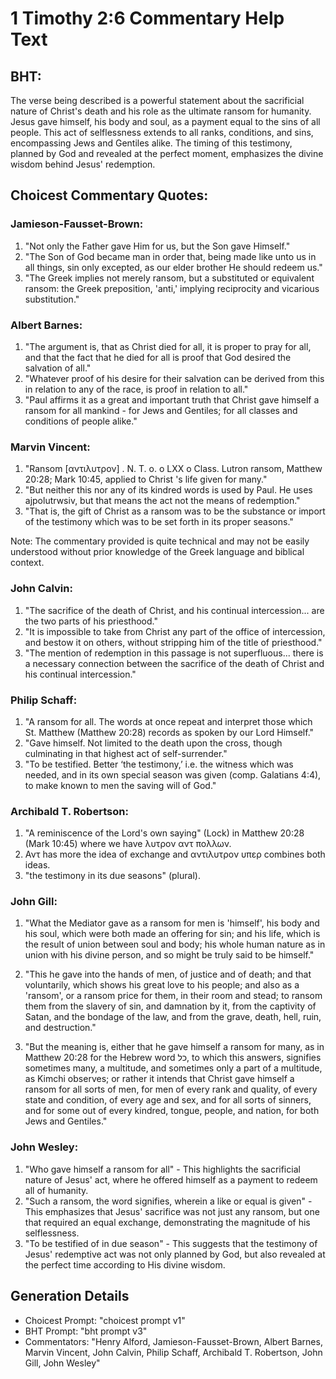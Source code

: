 # 1 Timothy 2:6 Commentary Help Text

## BHT:
The verse being described is a powerful statement about the sacrificial nature of Christ's death and his role as the ultimate ransom for humanity. Jesus gave himself, his body and soul, as a payment equal to the sins of all people. This act of selflessness extends to all ranks, conditions, and sins, encompassing Jews and Gentiles alike. The timing of this testimony, planned by God and revealed at the perfect moment, emphasizes the divine wisdom behind Jesus' redemption.

## Choicest Commentary Quotes:
### Jamieson-Fausset-Brown:
1. "Not only the Father gave Him for us, but the Son gave Himself." 
2. "The Son of God became man in order that, being made like unto us in all things, sin only excepted, as our elder brother He should redeem us."
3. "The Greek implies not merely ransom, but a substituted or equivalent ransom: the Greek preposition, 'anti,' implying reciprocity and vicarious substitution."

### Albert Barnes:
1. "The argument is, that as Christ died for all, it is proper to pray for all, and that the fact that he died for all is proof that God desired the salvation of all."
2. "Whatever proof of his desire for their salvation can be derived from this in relation to any of the race, is proof in relation to all."
3. "Paul affirms it as a great and important truth that Christ gave himself a ransom for all mankind - for Jews and Gentiles; for all classes and conditions of people alike."

### Marvin Vincent:
1. "Ransom [αντιλυτρον] . N. T. o. o LXX o Class. Lutron ransom, Matthew 20:28; Mark 10:45, applied to Christ 's life given for many."
2. "But neither this nor any of its kindred words is used by Paul. He uses ajpolutrwsiv, but that means the act not the means of redemption."
3. "That is, the gift of Christ as a ransom was to be the substance or import of the testimony which was to be set forth in its proper seasons."

Note: The commentary provided is quite technical and may not be easily understood without prior knowledge of the Greek language and biblical context.

### John Calvin:
1. "The sacrifice of the death of Christ, and his continual intercession... are the two parts of his priesthood."
2. "It is impossible to take from Christ any part of the office of intercession, and bestow it on others, without stripping him of the title of priesthood."
3. "The mention of redemption in this passage is not superfluous... there is a necessary connection between the sacrifice of the death of Christ and his continual intercession."

### Philip Schaff:
1. "A ransom for all. The words at once repeat and interpret those which St. Matthew (Matthew 20:28) records as spoken by our Lord Himself."
2. "Gave himself. Not limited to the death upon the cross, though culminating in that highest act of self-surrender."
3. "To be testified. Better ‘the testimony,’ i.e. the witness which was needed, and in its own special season was given (comp. Galatians 4:4), to make known to men the saving will of God."

### Archibald T. Robertson:
1. "A reminiscence of the Lord's own saying" (Lock) in Matthew 20:28 (Mark 10:45) where we have λυτρον αντ πολλων.
2. Αντ has more the idea of exchange and αντιλυτρον υπερ combines both ideas.
3. "the testimony in its due seasons" (plural).

### John Gill:
1. "What the Mediator gave as a ransom for men is 'himself', his body and his soul, which were both made an offering for sin; and his life, which is the result of union between soul and body; his whole human nature as in union with his divine person, and so might be truly said to be himself." 

2. "This he gave into the hands of men, of justice and of death; and that voluntarily, which shows his great love to his people; and also as a 'ransom', or a ransom price for them, in their room and stead; to ransom them from the slavery of sin, and damnation by it, from the captivity of Satan, and the bondage of the law, and from the grave, death, hell, ruin, and destruction."

3. "But the meaning is, either that he gave himself a ransom for many, as in Matthew 20:28 for the Hebrew word כל, to which this answers, signifies sometimes many, a multitude, and sometimes only a part of a multitude, as Kimchi observes; or rather it intends that Christ gave himself a ransom for all sorts of men, for men of every rank and quality, of every state and condition, of every age and sex, and for all sorts of sinners, and for some out of every kindred, tongue, people, and nation, for both Jews and Gentiles."

### John Wesley:
1. "Who gave himself a ransom for all" - This highlights the sacrificial nature of Jesus' act, where he offered himself as a payment to redeem all of humanity.
2. "Such a ransom, the word signifies, wherein a like or equal is given" - This emphasizes that Jesus' sacrifice was not just any ransom, but one that required an equal exchange, demonstrating the magnitude of his selflessness.
3. "To be testified of in due season" - This suggests that the testimony of Jesus' redemptive act was not only planned by God, but also revealed at the perfect time according to His divine wisdom.


## Generation Details
- Choicest Prompt: "choicest prompt v1"
- BHT Prompt: "bht prompt v3"
- Commentators: "Henry Alford, Jamieson-Fausset-Brown, Albert Barnes, Marvin Vincent, John Calvin, Philip Schaff, Archibald T. Robertson, John Gill, John Wesley"
